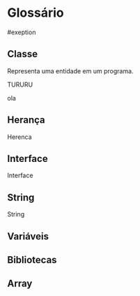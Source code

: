 # Glossário

#exeption
## Classe
Representa uma entidade em um programa.

TURURU

ola

## Herança
Herenca
## Interface
Interface
## String
String
## Variáveis
## Bibliotecas
## Array
